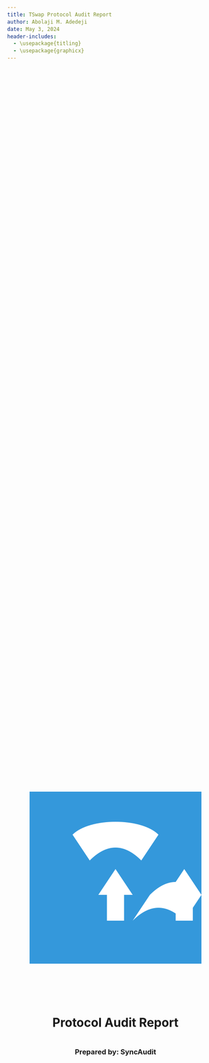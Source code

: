```yaml
---
title: TSwap Protocol Audit Report
author: Abolaji M. Adedeji
date: May 3, 2024
header-includes:
  - \usepackage{titling}
  - \usepackage{graphicx}
---
```

<!DOCTYPE html>
<html>
<head>
<style>
    .full-page {
        width:  100%;
        height:  100vh; /* This will make the div take up the full viewport height */
        display: flex;
        flex-direction: column;
        justify-content: center;
        align-items: center;
    }
    .full-page img {
        max-width:  200;
        max-height:  200;
        margin-bottom: 5rem;
    }
    .full-page div{
        display: flex;
        flex-direction: column;
        justify-content: center;
        align-items: center;
    }
</style>
</head>
<body>

<div class="full-page">
    <img src="./sync_audit_logo.svg" alt="Logo">
    <div>
    <h1>Protocol Audit Report</h1>
    <h3>Prepared by: SyncAudit</h3>
    </div>
</div>

</body>
</html>


<!-- Your report starts here! -->

# TSwap Protocol Audit Report

Prepared by: Abolaji M. Adedeji
Lead Auditors: Abolaji M. Adedeji

- [SyncAudit](www.SyncAudit.io)

Assisting Auditors:

- None

# Table of contents
<details>

<summary>See table</summary>

- [TSwap Protocol Audit Report](#tswap-protocol-audit-report)
- [Table of contents](#table-of-contents)
- [About SyncAudit](#about-syncaudit)
- [Disclaimer](#disclaimer)
- [Risk Classification](#risk-classification)
- [Audit Details](#audit-details)
  - [Scope](#scope)
- [Protocol Summary](#protocol-summary)
  - [Roles](#roles)
- [Executive Summary](#executive-summary)
  - [Issues found](#issues-found)
- [Findings](#findings)
  - [High](#high)
    - [\[H-1\] Incorrect fee calculation in `TSwapPool::getInputAmountBasedOnOutput` causes protocol to take too many tokens from users, resulting in lost fees](#h-1-incorrect-fee-calculation-in-tswappoolgetinputamountbasedonoutput-causes-protocol-to-take-too-many-tokens-from-users-resulting-in-lost-fees)
    - [\[H-2\] Lack of slippage protection in `TSwapPool::swapExactOutput` causes users to potentially receive way fewer tokens](#h-2-lack-of-slippage-protection-in-tswappoolswapexactoutput-causes-users-to-potentially-receive-way-fewer-tokens)
    - [\[H-3\] `TSwapPool::sellPoolTokens` mismatches input and output tokens causing users to receive the incorrect amount of tokens](#h-3-tswappoolsellpooltokens-mismatches-input-and-output-tokens-causing-users-to-receive-the-incorrect-amount-of-tokens)
    - [\[H-4\] In `TSwapPool::_swap` the extra tokens given to users after every `swapCount` breaks the protocol invariant of `x * y = k`](#h-4-in-tswappool_swap-the-extra-tokens-given-to-users-after-every-swapcount-breaks-the-protocol-invariant-of-x--y--k)
  - [Medium](#medium)
    - [\[M-1\] `TSwapPool::deposit` is missing deadline check causing transactions to complete even after the deadline](#m-1-tswappooldeposit-is-missing-deadline-check-causing-transactions-to-complete-even-after-the-deadline)
  - [Low](#low)
    - [\[L-1\] `TSwapPool::LiquidityAdded` event has parameters out of order](#l-1-tswappoolliquidityadded-event-has-parameters-out-of-order)
    - [\[L-2\] Default value returned by `TSwapPool::swapExactInput` results in incorrect return value given](#l-2-default-value-returned-by-tswappoolswapexactinput-results-in-incorrect-return-value-given)
  - [Informationals](#informationals)
    - [\[I-1\] `PoolFactory::PoolFactory__PoolDoesNotExist` is not used and should be removed](#i-1-poolfactorypoolfactory__pooldoesnotexist-is-not-used-and-should-be-removed)
    - [\[I-2\] Lacking zero address checks](#i-2-lacking-zero-address-checks)
    - [\[I-3\] `PoolFacotry::createPool` should use `.symbol()` instead of `.name()`](#i-3-poolfacotrycreatepool-should-use-symbol-instead-of-name)
    - [\[I-4\] Event is missing `indexed` fields](#i-4-event-is-missing-indexed-fields)
</details>
</br>

# About SyncAudit

<!-- Tell people about you! -->

# Disclaimer

The SyncAudit team makes all effort to find as many vulnerabilities in the code in the given time period, but holds no responsibilities for the the findings provided in this document. A security audit by the team is not an endorsement of the underlying business or product. The audit was time-boxed and the review of the code was solely on the security aspects of the solidity implementation of the contracts.

# Risk Classification

|            |        | Impact |        |     |
| ---------- | ------ | ------ | ------ | --- |
|            |        | High   | Medium | Low |
|            | High   | H      | H/M    | M   |
| Likelihood | Medium | H/M    | M      | M/L |
|            | Low    | M      | M/L    | L   |

# Audit Details

**The findings described in this document correspond the following commit hash:**
```
f426f57731208727addc20adb72cb7f5bf29dc03
```

## Scope 

```
src/
--- PoolFactory.sol
--- TSwapPool.sol
```

# Protocol Summary 

This project is meant to be a permissionless way for users to swap assets between each other at a fair price. You can think of T-Swap as a decentralized asset/token exchange (DEX). 
T-Swap is known as an [Automated Market Maker (AMM)](https://chain.link/education-hub/what-is-an-automated-market-maker-amm) because it doesn't use a normal "order book" style exchange, instead it uses "Pools" of an asset. 
It is similar to Uniswap. To understand Uniswap, please watch this video: [Uniswap Explained](https://www.youtube.com/watch?v=DLu35sIqVTM)
 

## Roles

# Executive Summary

## Issues found

| Severity          | Number of issues found |
| ----------------- | ---------------------- |
| High              | 4                      |
| Medium            | 1                      |
| Low               | 2                      |
| Info              | 4                      |
| Gas Optimizations | 0                      |
| Total             | 11                     |


# Findings
## High

### [H-1] Incorrect fee calculation in `TSwapPool::getInputAmountBasedOnOutput` causes protocol to take too many tokens from users, resulting in lost fees

**Description:** The `getInputAmountBasedOnOutput` function is intended to calculate the amount of tokens a user should deposit given an amount of output tokens. However, the function currently miscalculates the resulting amount. When calculating the fee, it scales the amount by 10_000 instead of 1_000. 

**Impact:** Protocol takes more fees than expected from users. 

**Proof of Concept:** 

<details>
<summary>Code</summary>

    ```javascript
    function testFlawedSwapExactOutput() public {
        uint256 initialLiquidity = 100e18;
        vm.startPrank(liquidityProvider);
        weth.approve(address(pool), initialLiquidity);
        poolToken.approve(address(pool), initialLiquidity);

        pool.deposit({
            wethToDeposit: initialLiquidity,
            minimumLiquidityTokensToMint: 0,
            maximumPoolTokensToDeposit: 100e18,
            deadline: uint64(block.timestamp)
        });
        vm.stopPrank();

        // User has 11 pool tokens
        address someUser = makeAddr("someUser");
        uint256 userInitialPoolTokenBalance = 11e18;
        poolToken.mint(someUser, userInitialPoolTokenBalance);
        vm.startPrank(someUser);

        // User buys 1 WETH from the pool, paying with pool tokens
        poolToken.approve(address(pool), type(uint256).max);
        pool.swapExactOutput(poolToken, weth, 1 ether, uint64(block.timestamp));
        // Initial liquidity was 1:1 so user should have paid ~1 pool token
        // However, the user spent much more than they should. The user started with 11 tokens but now has less than 1
        assert(poolToken.balanceOf(someUser) < 1 ether);
        vm.stopPrank();

        // The liquidity provider can rug all funds from the pool now,
        // including those deposited by the user.
        vm.startPrank(liquidityProvider);
        pool.withdraw(
            pool.balanceOf(liquidityProvider),
            1, // minWethToWithdraw
            1, // minPoolTokensToWithdraw
            uint64(block.timestamp)
        );

        assert(weth.balanceOf(address(pool)) == 0);
        assert(poolToken.balanceOf(address(pool)) == 0);
    }
    ```
</details>


**Recommended Mitigation:** 

```diff
    function getInputAmountBasedOnOutput(
        uint256 outputAmount,
        uint256 inputReserves,
        uint256 outputReserves
    )
        public
        pure
        revertIfZero(outputAmount)
        revertIfZero(outputReserves)
        returns (uint256 inputAmount)
    {
-        return ((inputReserves * outputAmount) * 10_000) / ((outputReserves - outputAmount) * 997);
+        return ((inputReserves * outputAmount) * 1_000) / ((outputReserves - outputAmount) * 997);
    }
```

### [H-2] Lack of slippage protection in `TSwapPool::swapExactOutput` causes users to potentially receive way fewer tokens

**Description:** The `swapExactOutput` function does not include any sort of slippage protection. This function is similar to what is done in `TSwapPool::swapExactInput`, where the function specifies a `minOutputAmount`, the `swapExactOutput` function should specify a `maxInputAmount`. 

**Impact:** If market conditions change before the transaciton processes, the user could get a much worse swap. 

**Proof of Concept:** 
1. The price of 1 WETH right now is 1,000 USDC
2. User inputs a `swapExactOutput` looking for 1 WETH
   1. inputToken = USDC
   2. outputToken = WETH
   3. outputAmount = 1
   4. deadline = whatever
3. The function does not offer a maxInput amount
4. As the transaction is pending in the mempool, the market changes! And the price moves HUGE -> 1 WETH is now 10,000 USDC. 10x more than the user expected
5. The transaction completes, but the user sent the protocol 10,000 USDC instead of the expected 1,000 USDC 

**Recommended Mitigation:** We should include a `maxInputAmount` so the user only has to spend up to a specific amount, and can predict how much they will spend on the protocol. 

```diff
    function swapExactOutput(
        IERC20 inputToken, 
+       uint256 maxInputAmount,
.
.
.
        inputAmount = getInputAmountBasedOnOutput(outputAmount, inputReserves, outputReserves);
+       if(inputAmount > maxInputAmount){
+           revert();
+       }        
        _swap(inputToken, inputAmount, outputToken, outputAmount);
```

### [H-3] `TSwapPool::sellPoolTokens` mismatches input and output tokens causing users to receive the incorrect amount of tokens

**Description:** The `sellPoolTokens` function is intended to allow users to easily sell pool tokens and receive WETH in exchange. Users indicate how many pool tokens they're willing to sell in the `poolTokenAmount` parameter. However, the function currently miscalculates the swapped amount. 

This is due to the fact that the `swapExactOutput` function is called, whereas the `swapExactInput` function is the one that should be called. Because users specify the exact amount of input tokens, not output. 

**Impact:** Users will swap the wrong amount of tokens, which is a severe disruption of protocol functionality. 

**Proof of Concept:** 
1. A user swaps `poolToken` for `weth` using `swapExactInput` 
2. Then swaps same amount of `poolToken` for `weth` using `sellPoolTokens` but got different `weth` amount with price remaining the same.

Place the following into `TSwapPool.t.sol`.

<details>
<summary>Code</summary>

```javascript
   
    function testSellPoolTokensMiscalculatesSwaps() public {
        uint256 initialLiquidity = 100e18;
        uint256 tokenAmount = 1e18;

        // Provide liquidity
        vm.startPrank(liquidityProvider);
        weth.approve(address(pool), initialLiquidity);
        poolToken.approve(address(pool), initialLiquidity);

        pool.deposit({
            wethToDeposit: initialLiquidity,
            minimumLiquidityTokensToMint: 0,
            maximumPoolTokensToDeposit: initialLiquidity,
            deadline: uint64(block.timestamp)
        });
        vm.stopPrank();

        // User has 100 pool tokens
        address someUser = makeAddr("someUser");
        uint256 userInitialPoolTokenBalance = 100e18;
        uint256 someUserWethInitialBalance = weth.balanceOf(someUser);
        poolToken.mint(someUser, userInitialPoolTokenBalance);

        // User sells 1 pool token using sellPoolTokens
        vm.startPrank(someUser);
        poolToken.approve(address(pool), type(uint256).max);
        pool.sellPoolTokens(tokenAmount);
        vm.stopPrank();

        uint256 someUserWethBalance1 = weth.balanceOf(someUser);
        uint256 changeInWethAfter1stSwap = someUserWethBalance1 -
            someUserWethInitialBalance;

        // Returning the Pool to the initial state
        vm.startPrank(liquidityProvider);
        // Removing the liquidity from the pool
        pool.withdraw(
            pool.balanceOf(liquidityProvider),
            1, // minWethToWithdraw
            1, // minPoolTokensToWithdraw
            uint64(block.timestamp)
        );

        assert(weth.balanceOf(address(pool)) == 0);
        assert(poolToken.balanceOf(address(pool)) == 0);

        // Returning the exact amount of initial liquidity
        weth.approve(address(pool), initialLiquidity);
        poolToken.approve(address(pool), initialLiquidity);
        pool.deposit({
            wethToDeposit: initialLiquidity,
            minimumLiquidityTokensToMint: 0,
            maximumPoolTokensToDeposit: initialLiquidity,
            deadline: uint64(block.timestamp)
        });
        vm.stopPrank();

        // User sells 1 pool token using swapExactInput
        vm.startPrank(someUser);
        poolToken.approve(address(pool), type(uint256).max);
        pool.swapExactInput(
            poolToken,
            tokenAmount,
            weth,
            0,
            uint64(block.timestamp)
        );
        vm.stopPrank();

        uint256 someUserWethBalance2 = weth.balanceOf(someUser);
        uint256 changeInWethAfter2ndSwap = someUserWethBalance2 -
            someUserWethBalance1;

        // The Weth tokens received from the swaps should be the same but they are different
        assert(changeInWethAfter1stSwap != changeInWethAfter2ndSwap);
    }
```

</details>


**Recommended Mitigation:** 

Consider changing the implementation to use `swapExactInput` instead of `swapExactOutput`. Note that this would also require changing the `sellPoolTokens` function to accept a new parameter (ie `minWethToReceive` to be passed to `swapExactInput`)

```diff
    function sellPoolTokens(
        uint256 poolTokenAmount,
+       uint256 minWethToReceive,    
        ) external returns (uint256 wethAmount) {
-        return swapExactOutput(i_poolToken, i_wethToken, poolTokenAmount, uint64(block.timestamp));
+        return swapExactInput(i_poolToken, poolTokenAmount, i_wethToken, minWethToReceive, uint64(block.timestamp));
    }
```

Additionally, it might be wise to add a deadline to the function, as there is currently no deadline. (MEV later)

### [H-4] In `TSwapPool::_swap` the extra tokens given to users after every `swapCount` breaks the protocol invariant of `x * y = k`

**Description:** The protocol follows a strict invariant of `x * y = k`. Where:
- `x`: The balance of the pool token
- `y`: The balance of WETH
- `k`: The constant product of the two balances

This means that whenever the balances change in the protocol, the ratio between the two amounts should remain constant, hence the `k`. However, this is broken due to the extra incentive in the `_swap` function. Meaning that over time the protocol funds will be drained. 

The follow block of code is responsible for the issue. 

```javascript
        swap_count++;
        if (swap_count >= SWAP_COUNT_MAX) {
            swap_count = 0;
            outputToken.safeTransfer(msg.sender, 1_000_000_000_000_000_000);
        }
```

**Impact:** A user could maliciously drain the protocol of funds by doing a lot of swaps and collecting the extra incentive given out by the protocol. 

Most simply put, the protocol's core invariant is broken. 

**Proof of Concept:** 
1. A user swaps 10 times, and collects the extra incentive of `1_000_000_000_000_000_000` tokens
2. That user continues to swap untill all the protocol funds are drained

Place the following into `TSwapPool.t.sol`.

<details>
<summary>Code</summary>

```javascript

    function testInvariantBroken() public {
        vm.startPrank(liquidityProvider);
        weth.approve(address(pool), 100e18);
        poolToken.approve(address(pool), 100e18);
        pool.deposit(100e18, 100e18, 100e18, uint64(block.timestamp));
        vm.stopPrank();

        uint256 outputWeth = 1e17;

        vm.startPrank(user);
        poolToken.approve(address(pool), type(uint256).max);
        poolToken.mint(user, 100e18);
        pool.swapExactOutput(poolToken, weth, outputWeth, uint64(block.timestamp));
        pool.swapExactOutput(poolToken, weth, outputWeth, uint64(block.timestamp));
        pool.swapExactOutput(poolToken, weth, outputWeth, uint64(block.timestamp));
        pool.swapExactOutput(poolToken, weth, outputWeth, uint64(block.timestamp));
        pool.swapExactOutput(poolToken, weth, outputWeth, uint64(block.timestamp));
        pool.swapExactOutput(poolToken, weth, outputWeth, uint64(block.timestamp));
        pool.swapExactOutput(poolToken, weth, outputWeth, uint64(block.timestamp));
        pool.swapExactOutput(poolToken, weth, outputWeth, uint64(block.timestamp));
        pool.swapExactOutput(poolToken, weth, outputWeth, uint64(block.timestamp));

        int256 startingY = int256(weth.balanceOf(address(pool)));
        int256 expectedDeltaY = int256(-1) * int256(outputWeth);

        pool.swapExactOutput(poolToken, weth, outputWeth, uint64(block.timestamp));
        vm.stopPrank();

        uint256 endingY = weth.balanceOf(address(pool));
        int256 actualDeltaY = int256(endingY) - int256(startingY);
        assertEq(actualDeltaY, expectedDeltaY);
    }
```

</details>

**Recommended Mitigation:** Remove the extra incentive mechanism. If you want to keep this in, we should account for the change in the x * y = k protocol invariant. Or, we should set aside tokens in the same way we do with fees. 

```diff
-        swap_count++;
-        // Fee-on-transfer
-        if (swap_count >= SWAP_COUNT_MAX) {
-            swap_count = 0;
-            outputToken.safeTransfer(msg.sender, 1_000_000_000_000_000_000);
-        }
```

## Medium

### [M-1] `TSwapPool::deposit` is missing deadline check causing transactions to complete even after the deadline

**Description:** The `deposit` function accepts a deadline parameter, which according to the documentation is "The deadline for the transaction to be completed by". However, this parameter is never used. As a consequence, operations that add liquidity to the pool might be executed at unexpected times, in market conditions where the deposit rate is unfavorable. 

**Impact:** Transactions could be sent when market conditions are unfavorable to deposit, even when adding a deadline parameter. 

**Proof of Concept:** The `deadline` parameter is unused. 

Add the following to the `TSwapPool.t.sol` test suite.

<details>
<summary>Code</summary>

  ```javascript
    function testFlawedDepositDoesNotRespectSetDeadline() public {
        assert(weth.balanceOf(address(pool)) == 0);
        assert(poolToken.balanceOf(address(pool)) == 0);
        uint256 liquidityValue = 100e18;
        uint64 invalidDeadline = uint64(block.timestamp - 1);
        vm.startPrank(liquidityProvider);
        weth.approve(address(pool), liquidityValue);
        poolToken.approve(address(pool), liquidityValue);

        // Calling the deposit function with a deadline in the past should fail but passes
        pool.deposit({
            wethToDeposit: liquidityValue,
            minimumLiquidityTokensToMint: 0,
            maximumPoolTokensToDeposit: liquidityValue,
            deadline: invalidDeadline
        });
        vm.stopPrank();

        assert(weth.balanceOf(address(pool)) == liquidityValue);
        assert(poolToken.balanceOf(address(pool)) == liquidityValue);
    }
  ```
</details>


**Recommended Mitigation:** Consider making the following change to the function.

```diff
function deposit(
        uint256 wethToDeposit,
        uint256 minimumLiquidityTokensToMint, // LP tokens -> if empty, we can pick 100% (100% == 17 tokens)
        uint256 maximumPoolTokensToDeposit,
        uint64 deadline
    )
        external
+       revertIfDeadlinePassed(deadline)
        revertIfZero(wethToDeposit)
        returns (uint256 liquidityTokensToMint)
    {
```


## Low

### [L-1] `TSwapPool::LiquidityAdded` event has parameters out of order 

**Description:** When the `LiquidityAdded` event is emitted in the `TSwapPool::_addLiquidityMintAndTransfer` function, it logs values in an incorrect order. The `poolTokensToDeposit` value should go in the third parameter position, whereas the `wethToDeposit` value should go second. 

**Impact:** Event emission is incorrect, leading to off-chain functions potentially malfunctioning. 

**Recommended Mitigation:** 

```diff
- emit LiquidityAdded(msg.sender, poolTokensToDeposit, wethToDeposit);
+ emit LiquidityAdded(msg.sender, wethToDeposit, poolTokensToDeposit);
```

### [L-2] Default value returned by `TSwapPool::swapExactInput` results in incorrect return value given

**Description:** The `swapExactInput` function is expected to return the actual amount of tokens bought by the caller. However, while it declares the named return value `output` it is never assigned a value, nor uses an explict return statement. 

**Impact:** The return value will always be 0, giving incorrect information to the caller. 

**Proof of Concept:** 

<details>
<summary>Code</summary>

  ```javascript
  
    function testFlawedSwapExactInputReturnsZero() public {
        uint256 initialLiquidity = 100e18;
        vm.startPrank(liquidityProvider);
        weth.approve(address(pool), initialLiquidity);
        poolToken.approve(address(pool), initialLiquidity);

        pool.deposit({
            wethToDeposit: initialLiquidity,
            minimumLiquidityTokensToMint: 0,
            maximumPoolTokensToDeposit: 100e18,
            deadline: uint64(block.timestamp)
        });
        vm.stopPrank();

        // User has 50 pool tokens
        address someUser = makeAddr("someUser");
        uint256 userInitialPoolTokenBalance = 50e18;
        poolToken.mint(someUser, userInitialPoolTokenBalance);
        vm.startPrank(someUser);

        // User Weth balance before swap is 0
        assert(weth.balanceOf(someUser) == 0);

        // User buys 1 WETH from the pool, paying with pool tokens
        poolToken.approve(address(pool), type(uint256).max);

        // first swap returns 0
        uint256 firstSwapReturnedValue = pool.swapExactInput(
            poolToken,
            2 ether,
            weth,
            0.1 ether,
            uint64(block.timestamp)
        );

        uint256 newWethBalanceAfterSwap1 = weth.balanceOf(someUser);
        assert(firstSwapReturnedValue == 0);
        assert(newWethBalanceAfterSwap1 > 0);

        // second swap returns 0
        uint256 secondSwapReturnedValue = pool.swapExactInput(
            poolToken,
            1.5 ether,
            weth,
            0.1 ether,
            uint64(block.timestamp)
        );
        uint256 newWethBalanceAfterSwap2 = weth.balanceOf(someUser);

        assert(secondSwapReturnedValue == 0);
        assert(newWethBalanceAfterSwap2 - newWethBalanceAfterSwap1 > 0);

        vm.stopPrank();
    }
  ```
</details>



**Recommended Mitigation:** 

```diff
    {
        uint256 inputReserves = inputToken.balanceOf(address(this));
        uint256 outputReserves = outputToken.balanceOf(address(this));

-        uint256 outputAmount = getOutputAmountBasedOnInput(inputAmount, inputReserves, outputReserves);
+        output = getOutputAmountBasedOnInput(inputAmount, inputReserves, outputReserves);

-        if (output < minOutputAmount) {
-            revert TSwapPool__OutputTooLow(outputAmount, minOutputAmount);
+        if (output < minOutputAmount) {
+            revert TSwapPool__OutputTooLow(outputAmount, minOutputAmount);
        }

-        _swap(inputToken, inputAmount, outputToken, outputAmount);
+        _swap(inputToken, inputAmount, outputToken, output);
    }
    }
```

## Informationals

### [I-1] `PoolFactory::PoolFactory__PoolDoesNotExist` is not used and should be removed

```diff
- error PoolFactory__PoolDoesNotExist(address tokenAddress);
```

### [I-2] Lacking zero address checks 

```diff
    constructor(address wethToken) {
+       if(wethToken == address(0)) {
+            revert();
+        }
        i_wethToken = wethToken;
    }
```

### [I-3] `PoolFacotry::createPool` should use `.symbol()` instead of `.name()`

```diff
-        string memory liquidityTokenSymbol = string.concat("ts", IERC20(tokenAddress).name());
+        string memory liquidityTokenSymbol = string.concat("ts", IERC20(tokenAddress).symbol());
```

### [I-4] Event is missing `indexed` fields

Index event fields make the field more quickly accessible to off-chain tools that parse events. However, note that each index field costs extra gas during emission, so it's not necessarily best to index the maximum allowed per event (three fields). Each event should use three indexed fields if there are three or more fields, and gas usage is not particularly of concern for the events in question. If there are fewer than three fields, all of the fields should be indexed.

- Found in src/TSwapPool.sol: Line: 44
- Found in src/PoolFactory.sol: Line: 37
- Found in src/TSwapPool.sol: Line: 46
- Found in src/TSwapPool.sol: Line: 43
